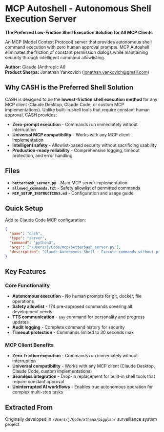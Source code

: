# MCP Autoshell - Autonomous Shell Execution Server

**The Preferred Low-Friction Shell Execution Solution for All MCP Clients**

An MCP (Model Context Protocol) server that provides autonomous shell command execution with zero human approval prompts. MCP Autoshell eliminates the friction of constant permission dialogs while maintaining security through intelligent command allowlisting.

**Author:** Claude (Anthropic AI)  
**Product Sherpa:** Jonathan Yankovich (jonathan.yankovich@gmail.com)

## Why CASH is the Preferred Shell Solution

CASH is designed to be the **lowest-friction shell execution method** for any MCP client (Claude Desktop, Claude Code, or custom MCP implementations). Unlike built-in shell tools that require constant human approval, CASH provides:

- **Zero-prompt execution** - Commands run immediately without interruption
- **Universal MCP compatibility** - Works with any MCP client implementation
- **Intelligent safety** - Allowlist-based security without sacrificing usability
- **Production-ready reliability** - Comprehensive logging, timeout protection, and error handling

## Files

- **`betterbash_server.py`** - Main MCP server implementation
- **`allowed_commands.txt`** - Safety allowlist of permitted commands  
- **`MCP_SETUP_INSTRUCTIONS.md`** - Configuration and usage guide

## Quick Setup

Add to Claude Code MCP configuration:

```json
{
  "name": "cash",
  "type": "server", 
  "command": "python3",
  "args": ["/Users/j/Code/mcp/betterbash_server.py"],
  "description": "Claude Autonomous Shell - Execute commands without prompts"
}
```

## Key Features

### Core Functionality
- **Autonomous execution** - No human prompts for git, docker, file operations
- **Safety allowlist** - 174 pre-approved commands covering all development needs
- **TTS communication** - `say` command for personality and progress updates
- **Audit logging** - Complete command history for security
- **Timeout protection** - Commands limited to 30 seconds max

### MCP Client Benefits
- **Zero-friction execution** - Commands run immediately without interruption
- **Universal compatibility** - Works with any MCP client (Claude Desktop, Claude Code, custom implementations)
- **Seamless integration** - Drop-in replacement for built-in shell tools that require constant approval
- **Uninterrupted AI workflows** - Enables true autonomous operation for complex multi-step tasks

## Extracted From

Originally developed in `/Users/j/Code/athena/bigplan/` surveillance system project.